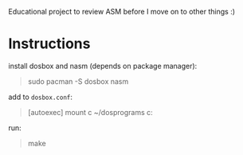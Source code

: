 Educational project to review ASM before I move on to other things :)

# Instructions
install dosbox and nasm (depends on package manager):
> sudo pacman -S dosbox nasm

add to `dosbox.conf`:
> [autoexec]
> mount c ~/dosprograms
> c:

run:
> make

